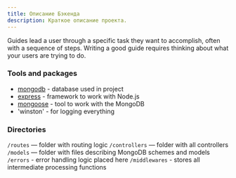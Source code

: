 ```yaml
---
title: Описание Бэкенда
description: Краткое описание проекта.
---
```


Guides lead a user through a specific task they want to accomplish, often with a sequence of steps.
Writing a good guide requires thinking about what your users are trying to do.

### Tools and packages

- [mongodb](https://www.mongodb.com/) - database used in project
- [express](https://www.npmjs.com/package/express) - framework to work with Node.js
- [mongoose](https://www.npmjs.com/package/mongoose) - tool to work with the MongoDB
- 'winston' - for logging everything

### Directories

`/routes` — folder with routing logic
`/controllers` — folder with all controllers   
`/models` — folder with files describing MongoDB schemes and models 
`/errors` - error handling logic placed here
`/middlewares` - stores all intermediate processing functions